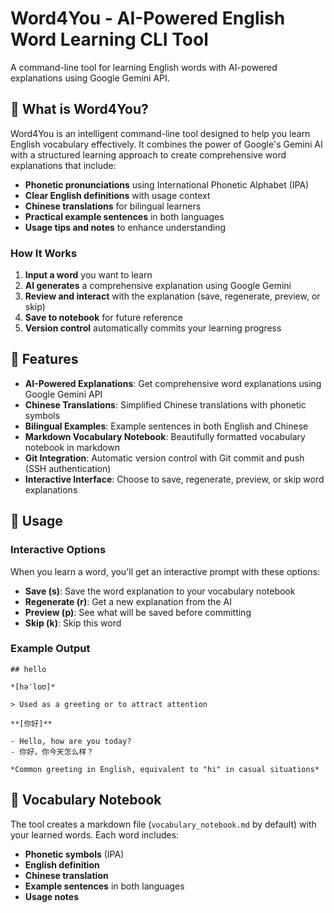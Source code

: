 # Word4You - AI-Powered English Word Learning CLI Tool

A command-line tool for learning English words with AI-powered explanations using Google Gemini API.

## 🎯 What is Word4You?

Word4You is an intelligent command-line tool designed to help you learn English vocabulary effectively. It combines the power of Google's Gemini AI with a structured learning approach to create comprehensive word explanations that include:

- **Phonetic pronunciations** using International Phonetic Alphabet (IPA)
- **Clear English definitions** with usage context
- **Chinese translations** for bilingual learners
- **Practical example sentences** in both languages
- **Usage tips and notes** to enhance understanding

### How It Works

1. **Input a word** you want to learn
2. **AI generates** a comprehensive explanation using Google Gemini
3. **Review and interact** with the explanation (save, regenerate, preview, or skip)
4. **Save to notebook** for future reference
5. **Version control** automatically commits your learning progress

## 🌟 Features

- **AI-Powered Explanations**: Get comprehensive word explanations using Google Gemini API
- **Chinese Translations**: Simplified Chinese translations with phonetic symbols
- **Bilingual Examples**: Example sentences in both English and Chinese
- **Markdown Vocabulary Notebook**: Beautifully formatted vocabulary notebook in markdown
- **Git Integration**: Automatic version control with Git commit and push (SSH authentication)
- **Interactive Interface**: Choose to save, regenerate, preview, or skip word explanations

## 📖 Usage

### Interactive Options

When you learn a word, you'll get an interactive prompt with these options:

- **Save (s)**: Save the word explanation to your vocabulary notebook
- **Regenerate (r)**: Get a new explanation from the AI
- **Preview (p)**: See what will be saved before committing
- **Skip (k)**: Skip this word

### Example Output

```
## hello

*[həˈloʊ]*

> Used as a greeting or to attract attention

**[你好]**

- Hello, how are you today?
- 你好，你今天怎么样？

*Common greeting in English, equivalent to "hi" in casual situations*
```

## 📝 Vocabulary Notebook

The tool creates a markdown file (`vocabulary_notebook.md` by default) with your learned words. Each word includes:

- **Phonetic symbols** (IPA)
- **English definition**
- **Chinese translation**
- **Example sentences** in both languages
- **Usage notes**
